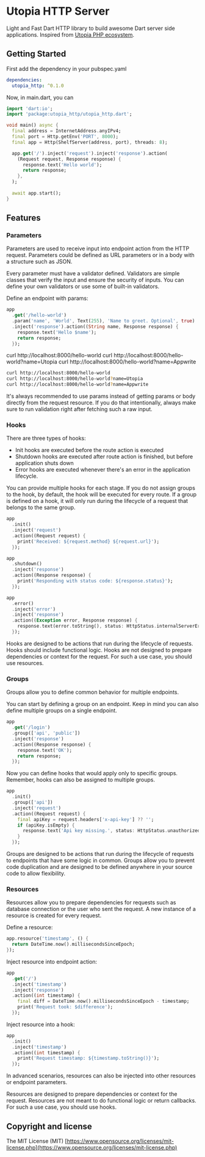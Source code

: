 # Utopia HTTP Server

Light and Fast Dart HTTP library to build awesome Dart server side applications. Inspired from [Utopia PHP ecosystem](https://github.com/utopia-php).

## Getting Started

First add the dependency in your pubspec.yaml

```yaml
dependencies:
  utopia_http: ^0.1.0
```

Now, in main.dart, you can

```dart
import 'dart:io';
import 'package:utopia_http/utopia_http.dart';

void main() async {
  final address = InternetAddress.anyIPv4;
  final port = Http.getEnv('PORT', 8000);
  final app = Http(ShelfServer(address, port), threads: 8);

  app.get('/').inject('request').inject('response').action(
    (Request request, Response response) {
      response.text('Hello world');
      return response;
    },
  );
  
  await app.start();
}

```

## Features

### Parameters

Parameters are used to receive input into endpoint action from the HTTP request. Parameters could be defined as URL parameters or in a body with a structure such as JSON.

Every parameter must have a validator defined. Validators are simple classes that verify the input and ensure the security of inputs. You can define your own validators or use some of built-in validators.

Define an endpoint with params:

```dart
app
  .get('/hello-world')
  .param('name', 'World', Text(255), 'Name to greet. Optional', true)
  .inject('response').action((String name, Response response) {
    response.text('Hello $name');
    return response;
  });
```

curl http://localhost:8000/hello-world
curl http://localhost:8000/hello-world?name=Utopia
curl http://localhost:8000/hello-world?name=Appwrite

```bash
curl http://localhost:8000/hello-world
curl http://localhost:8000/hello-world?name=Utopia
curl http://localhost:8000/hello-world?name=Appwrite
```

It's always recommended to use params instead of getting params or body directly from the request resource. If you do that intentionally, always make sure to run validation right after fetching such a raw input.

### Hooks

There are three types of hooks:

- Init hooks are executed before the route action is executed
- Shutdown hooks are executed after route action is finished, but before application shuts down
- Error hooks are executed whenever there's an error in the application lifecycle.

You can provide multiple hooks for each stage. If you do not assign groups to the hook, by default, the hook will be executed for every route. If a group is defined on a hook, it will only run during the lifecycle of a request that belongs to the same group.


```dart
app
  .init()
  .inject('request')
  .action((Request request) {
    print('Received: ${request.method} ${request.url}');
  });

app
  .shutdown()
  .inject('response')
  .action((Response response) {
    print('Responding with status code: ${response.status}');
  });

app
  .error()
  .inject('error')
  .inject('response')
  .action((Exception error, Response response) {
    response.text(error.toString(), status: HttpStatus.internalServerError);
  });

```

Hooks are designed to be actions that run during the lifecycle of requests. Hooks should include functional logic. Hooks are not designed to prepare dependencies or context for the request. For such a use case, you should use resources.

### Groups

Groups allow you to define common behavior for multiple endpoints.

You can start by defining a group on an endpoint. Keep in mind you can also define multiple groups on a single endpoint.

```dart
app
  .get('/login')
  .group(['api', 'public'])
  .inject('response')
  .action((Response response) {
    response.text('OK');
    return response;
  });
```

Now you can define hooks that would apply only to specific groups. Remember, hooks can also be assigned to multiple groups.

```dart
app
  .init()
  .group(['api'])
  .inject('request')
  .action((Request request) {
    final apiKey = request.headers['x-api-key'] ?? '';
    if (apiKey.isEmpty) {
      response.text('Api key missing.', status: HttpStatus.unauthorized);
    }
  });
```

Groups are designed to be actions that run during the lifecycle of requests to endpoints that have some logic in common. Groups allow you to prevent code duplication and are designed to be defined anywhere in your source code to allow flexibility.

### Resources
Resources allow you to prepare dependencies for requests such as database connection or the user who sent the request. A new instance of a resource is created for every request.

Define a resource:

```dart
app.resource('timestamp', () {
  return DateTime.now().millisecondsSinceEpoch;
});
```

Inject resource into endpoint action:

```dart
app
  .get('/')
  .inject('timestamp')
  .inject('response')
  .action((int timestamp) {
    final diff = DateTime.now().millisecondsSinceEpoch - timestamp;
    print('Request took: $difference');
  });
```

Inject resource into a hook:

```dart
app
  .init()
  .inject('timestamp')
  .action((int timestamp) {
    print('Request timestamp: ${timestamp.toString()}');
  });
```

In advanced scenarios, resources can also be injected into other resources or endpoint parameters.

Resources are designed to prepare dependencies or context for the request. Resources are not meant to do functional logic or return callbacks. For such a use case, you should use hooks.

## Copyright and license

The MIT License (MIT) [https://www.opensource.org/licenses/mit-license.php](https://www.opensource.org/licenses/mit-license.php)
